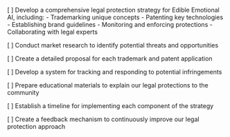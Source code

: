 [ ] Develop a comprehensive legal protection strategy for Edible Emotional AI, including:
    - Trademarking unique concepts
    - Patenting key technologies
    - Establishing brand guidelines
    - Monitoring and enforcing protections
    - Collaborating with legal experts

[ ] Conduct market research to identify potential threats and opportunities

[ ] Create a detailed proposal for each trademark and patent application

[ ] Develop a system for tracking and responding to potential infringements

[ ] Prepare educational materials to explain our legal protections to the community

[ ] Establish a timeline for implementing each component of the strategy

[ ] Create a feedback mechanism to continuously improve our legal protection approach